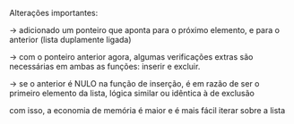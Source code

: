 Alterações importantes:

-> adicionado um ponteiro que aponta para o próximo elemento, e para o anterior (lista duplamente ligada)

-> com o ponteiro anterior agora, algumas verificações extras são necessárias em ambas as funções: inserir e excluir.

-> se o anterior é NULO na função de inserção, é em razão de ser o primeiro elemento da lista, lógica similar ou idêntica à de exclusão

com isso, a economia de memória é maior e é mais fácil iterar sobre a lista

